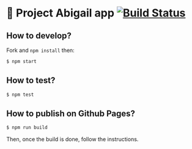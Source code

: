 # 📆 Project Abigail app [![Build Status](https://travis-ci.org/project-abigail/app.svg?branch=master)](https://travis-ci.org/project-abigail/app)

## How to develop?

Fork and `npm install` then:

```bash
$ npm start
```

## How to test?

```bash
$ npm test
```

## How to publish on Github Pages?

```bash
$ npm run build
```

Then, once the build is done, follow the instructions.
